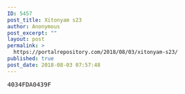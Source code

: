 ```yaml
---
ID: 5457
post_title: Xitonyam s23
author: Anonymous
post_excerpt: ""
layout: post
permalink: >
  https://portalrepository.com/2018/08/03/xitonyam-s23/
published: true
post_date: 2018-08-03 07:57:48
---
```

<pre>4034FDA0439F</pre>